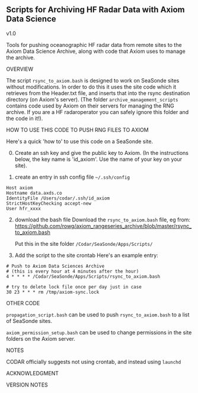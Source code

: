 ## Scripts for Archiving HF Radar Data with Axiom Data Science  ##

v1.0

Tools for pushing oceanographic HF radar data from remote sites to the
Axiom Data Science Archive, along with code that Axiom uses to manage the 
archive. 



OVERVIEW

The script ```rsync_to_axiom.bash``` is designed to work on SeaSonde sites
without modifications. In order to do this it uses the site code which it 
retrieves from the Header.txt file, and inserts that into the rsync destination
directory (on Axiom's server). (The folder ```archive_management_scripts``` 
contains code used by Axiom on their servers for managing the RNG archive. 
If you are a HF radaroperator you can safely ignore this folder and the code 
in it!). 



HOW TO USE THIS CODE TO PUSH RNG FILES TO AXIOM

Here's a quick 'how to' to use this code on a SeaSonde site.

0) Create an ssh key and give the public key to Axiom. (In the instructions
   below, the key name is 'id_axiom'. Use the name of your key on your site).
   
1) create an entry in ssh config file ```~/.ssh/config```
```
Host axiom
Hostname data.axds.co
IdentityFile /Users/codar/.ssh/id_axiom
StrictHostKeyChecking accept-new
User hfr_xxxx
```

2) download the bash file
   Download the ```rsync_to_axiom.bash``` file, eg from:
   https://github.com/rowg/axiom_rangeseries_archive/blob/master/rsync_to_axiom.bash

   Put this in the site folder ```/Codar/SeaSonde/Apps/Scripts/```

3) Add the script to the site crontab
   Here's an example entry:

```
# Push to Axiom Data Sciences Archive
# (this is every hour at 4 minutes after the hour)
4 * * * * /Codar/SeaSonde/Apps/Scripts/rsync_to_axiom.bash

# try to delete lock file once per day just in case
30 23 * * * rm /tmp/axiom-sync.lock
```


OTHER CODE

```propagation_script.bash``` can be used to push ```rsync_to_axiom.bash``` to a list 
of SeaSonde sites. 

```axiom_permission_setup.bash``` can be used to change permissions in the site folders 
on the Axiom server.


NOTES

CODAR officially suggests not using crontab, and instead using ```launchd```



ACKNOWLEDGMENT



VERSION NOTES


